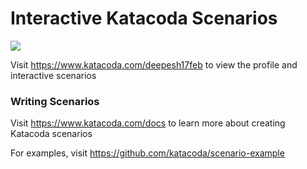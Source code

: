 # Interactive Katacoda Scenarios

[![](http://shields.katacoda.com/katacoda/deepesh17feb/count.svg)](https://www.katacoda.com/deepesh17feb "Get your profile on Katacoda.com")

Visit https://www.katacoda.com/deepesh17feb to view the profile and interactive scenarios

### Writing Scenarios
Visit https://www.katacoda.com/docs to learn more about creating Katacoda scenarios

For examples, visit https://github.com/katacoda/scenario-example
